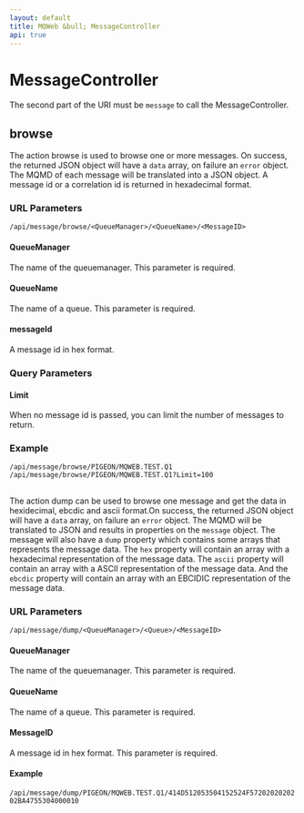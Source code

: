 ```yaml
---
layout: default
title: MQWeb &bull; MessageController
api: true
---
```

MessageController
=================

The second part of the URI must be `message` to call the MessageController.

## <a name="browse"></a>browse
The action browse is used to browse one or more messages.
On success, the returned JSON object will have a `data` array, on failure an
`error` object. The MQMD of each message will be translated into a JSON object.
A message id or a correlation id is returned in hexadecimal format.

### <a name="browseURL"></a>URL Parameters
`/api/message/browse/<QueueManager>/<QueueName>/<MessageID>`  

#### <a name="browseURLQueueManager"></a>QueueManager
The name of the queuemanager. This parameter is required.

#### <a name="browseURLQueueName"></a>QueueName
The name of a queue. This parameter is required.

#### <a name="browseURLMessageID"></a>messageId
A message id in hex format.

### <a name="browseQuery"></a>Query Parameters

#### <a name="browseLimit"></a>Limit
When no message id is passed, you can limit the number of messages to return.

### <a name="browseExample"></a>Example
`/api/message/browse/PIGEON/MQWEB.TEST.Q1`  
`/api/message/browse/PIGEON/MQWEB.TEST.Q1?Limit=100`

## <a name="dump">
The action dump can be used to browse one message and get the data in
hexidecimal, ebcdic and ascii format.On success, the returned JSON object will
have a `data` array, on failure an  `error` object. The MQMD will be translated
to JSON and results in properties on the `message` object. The message will also have a
 `dump` property which contains some arrays that represents the message data.
The `hex` property will contain an array with a hexadecimal representation of
the message data. The `ascii` property will contain an array with a ASCII
representation of the message data. And the `ebcdic` property will contain an
array with an EBCIDIC representation of the message data.

### <a name="dumpURL"></a>URL Parameters
`/api/message/dump/<QueueManager>/<Queue>/<MessageID>`  

#### <a name="dumpURL"></a>QueueManager
The name of the queuemanager. This parameter is required.

#### <a name="dumpQueueName"></a>QueueName
The name of a queue. This parameter is required.

#### <a name="dumpMessageID"></a>MessageID
A message id in hex format. This parameter is required.

#### <a name="dumpExample"></a>Example
`/api/message/dump/PIGEON/MQWEB.TEST.Q1/414D512053504152524F5720202020202BA4755304000010`  
